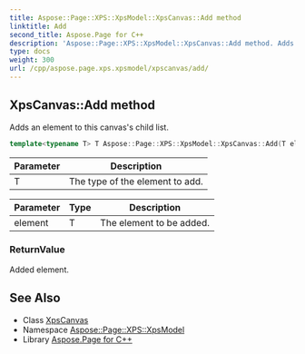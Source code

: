 ```yaml
---
title: Aspose::Page::XPS::XpsModel::XpsCanvas::Add method
linktitle: Add
second_title: Aspose.Page for C++
description: 'Aspose::Page::XPS::XpsModel::XpsCanvas::Add method. Adds an element to this canvas''s child list in C++.'
type: docs
weight: 300
url: /cpp/aspose.page.xps.xpsmodel/xpscanvas/add/
---
```

## XpsCanvas::Add method


Adds an element to this canvas's child list.

```cpp
template<typename T> T Aspose::Page::XPS::XpsModel::XpsCanvas::Add(T element)
```


| Parameter | Description |
| --- | --- |
| T | The type of the element to add. |

| Parameter | Type | Description |
| --- | --- | --- |
| element | T | The element to be added. |

### ReturnValue

Added element.

## See Also

* Class [XpsCanvas](../)
* Namespace [Aspose::Page::XPS::XpsModel](../../)
* Library [Aspose.Page for C++](../../../)
